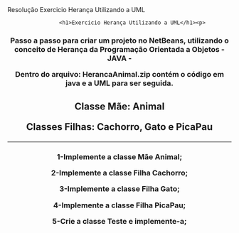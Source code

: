 <html>
	Resolução Exercicio Herança Utilizando a UML
<body>
<html>
	<center>

			<h1>Exercicio Herança Utilizando a UML</h1><p>
		
<h3>Passo a passo para criar um projeto no NetBeans, utilizando o conceito de Herança da Programação Orientada a Objetos - JAVA - <p>
	Dentro do arquivo: HerancaAnimal.zip contém o código em java e a UML para ser seguida.</h3><p>
<h2>Classe Mãe: Animal<p>
	Classes Filhas: Cachorro, Gato e PicaPau</h2> 
<hr>
		<h3>1-Implemente a classe Mãe Animal;<p>
			2-Implemente a classe Filha Cachorro;<p>
			3-Implemente a classe Filha Gato;<p>
			4-Implemente a classe Filha PicaPau;<p>
			5-Crie a classe Teste e implemente-a;<p>
		</h3>
</center>
</body>
</html>
